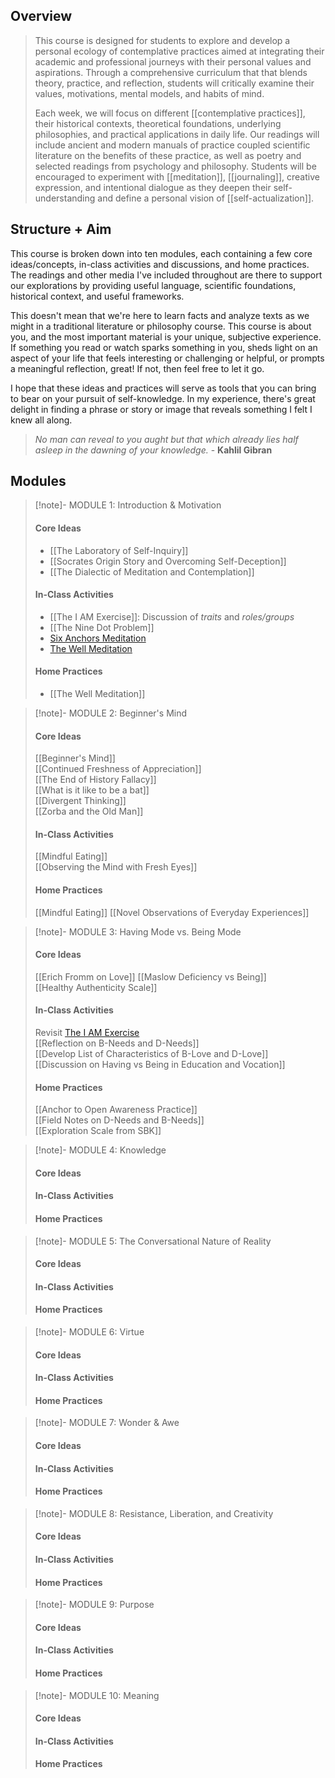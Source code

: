 
## Overview

> This course is designed for students to explore and develop a personal ecology of contemplative practices aimed at integrating their academic and professional journeys with their personal values and aspirations. Through a comprehensive curriculum that that blends theory, practice, and reflection, students will critically examine their values, motivations, mental models, and habits of mind. 
> 
> Each week, we will focus on different [[contemplative practices]], their historical contexts, theoretical foundations, underlying philosophies, and practical applications in daily life. Our readings will include ancient and modern manuals of practice coupled scientific literature on the benefits of these practice, as well as poetry and selected readings from psychology and philosophy. Students will be encouraged to experiment with [[meditation]], [[journaling]], creative expression, and intentional dialogue as they deepen their self-understanding and define a personal vision of [[self-actualization]].

## Structure + Aim
This course is broken down into ten modules, each containing a few core ideas/concepts, in-class activities and discussions, and home practices. The readings and other media I've included throughout are there to support our explorations by providing useful language, scientific foundations, historical context, and useful frameworks. 

This doesn't mean that we're here to learn facts and analyze texts as we might in a traditional literature or philosophy course. This course is about you, and the most important material is your unique, subjective experience. If something you read or watch sparks something in you, sheds light on an aspect of your life that feels interesting or challenging or helpful, or prompts a meaningful reflection, great! If not, then feel free to let it go. 

I hope that these ideas and practices will serve as tools that you can bring to bear on your pursuit of self-knowledge. In my experience, there's great delight in finding a phrase or story or image that reveals something I felt I knew all along. 

> *No man can reveal to you aught but that which already lies half asleep in the dawning of your knowledge.* - **Kahlil Gibran**

## Modules

> [!note]- MODULE 1: Introduction & Motivation
> #### **Core Ideas**  
> - [[The Laboratory of Self-Inquiry]]  
> - [[Socrates Origin Story and Overcoming Self-Deception]]  
> - [[The Dialectic of Meditation and Contemplation]]  
> 
> #### **In-Class Activities**
> - [[The I AM Exercise]]: Discussion of *traits* and *roles/groups*  
> - [[The Nine Dot Problem]]  
> - [Six Anchors Meditation](Six%20Anchors%20Meditation.md)  
> - [The Well Meditation](The%20Well%20Meditation.md)  
> 
> #### **Home Practices**
> - [[The Well Meditation]]

> [!note]- MODULE 2: Beginner's Mind
> #### **Core Ideas**
> [[Beginner's Mind]]  
> [[Continued Freshness of Appreciation]]  
> [[The End of History Fallacy]]  
> [[What is it like to be a bat]]  
> [[Divergent Thinking]]  
> [[Zorba and the Old Man]]  
> #### **In-Class Activities**
> [[Mindful Eating]]  
> [[Observing the Mind with Fresh Eyes]]  
> #### **Home Practices**
> [[Mindful Eating]] 
> [[Novel Observations of Everyday Experiences]] 
 
> [!note]- MODULE 3: Having Mode vs. Being Mode
> #### **Core Ideas**
> [[Erich Fromm on Love]] 
> [[Maslow Deficiency vs Being]]  
> [[Healthy Authenticity Scale]]  
> #### **In-Class Activities**
> Revisit [The I AM Exercise](The%20I%20AM%20Exercise)  
> [[Reflection on B-Needs and D-Needs]]  
> [[Develop List of Characteristics of B-Love and D-Love]]  
> [[Discussion on Having vs Being in Education and Vocation]]  
> #### **Home Practices**
> [[Anchor to Open Awareness Practice]]  
> [[Field Notes on D-Needs and B-Needs]]  
> [[Exploration Scale from SBK]]

> [!note]- MODULE 4: Knowledge
> #### **Core Ideas**
> 
> #### **In-Class Activities**
> 
> #### **Home Practices**
> 

> [!note]- MODULE 5: The Conversational Nature of Reality
> #### **Core Ideas**
> 
> #### **In-Class Activities**
> 
> #### **Home Practices**
> 

> [!note]- MODULE 6: Virtue
> #### **Core Ideas**
> 
> #### **In-Class Activities**
> 
> #### **Home Practices**
> 

> [!note]- MODULE 7: Wonder & Awe
> #### **Core Ideas**
> 
> #### **In-Class Activities**
> 
> #### **Home Practices**
> 

> [!note]- MODULE 8: Resistance, Liberation, and Creativity
> #### **Core Ideas**
> 
> #### **In-Class Activities**
> 
> #### **Home Practices**
> 

> [!note]- MODULE 9: Purpose
> #### **Core Ideas**
> 
> #### **In-Class Activities**
> 
> #### **Home Practices**
> 

> [!note]- MODULE 10: Meaning
> #### **Core Ideas**
> 
> #### **In-Class Activities**
> 
> #### **Home Practices**
> 


